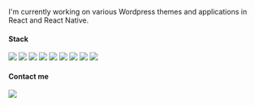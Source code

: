 I'm currently working on various Wordpress themes and applications in React and React Native.

#### Stack
<img src="https://img.shields.io/badge/javascript-191919" /> <img src="https://img.shields.io/badge/typescript-191919" /> <img src="https://img.shields.io/badge/react-191919" /> <img src="https://img.shields.io/badge/react native-191919" />
<img src="https://img.shields.io/badge/next js-191919" /> <img src="https://img.shields.io/badge/wordpress-191919" /> <img src="https://img.shields.io/badge/sass-191919" /> <img src="https://img.shields.io/badge/tailwind-191919" /> <img src="https://img.shields.io/badge/chakra ui-191919" />



#### Contact me
<a href="https://www.linkedin.com/in/jardelima/" target="_blank"><img src="https://img.shields.io/badge/linkedin-%231081C2?link=https%3A%2F%2Fwww.linkedin.com%2Fin%2Fjardelima%2F" /></a>

